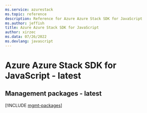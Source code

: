 ```yaml
---
ms.service: azurestack
ms.topic: reference
description: Reference for Azure Azure Stack SDK for JavaScript
ms.author: jeffish
title: Azure Azure Stack SDK for JavaScript
author: xirzec
ms.data: 07/26/2022
ms.devlang: javascript
---
```

# Azure Azure Stack SDK for JavaScript - latest

## Management packages - latest
[!INCLUDE [mgmt-packages](azure-stack-mgmt-index.md)]
